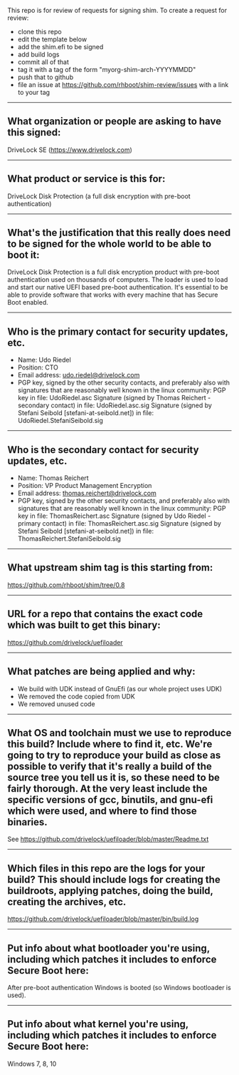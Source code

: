 This repo is for review of requests for signing shim.  To create a request for review:

+ clone this repo
+ edit the template below
+ add the shim.efi to be signed
+ add build logs
+ commit all of that
+ tag it with a tag of the form "myorg-shim-arch-YYYYMMDD"
+ push that to github
+ file an issue at https://github.com/rhboot/shim-review/issues with a link to your tag

-------------------------------------------------------------------------------
What organization or people are asking to have this signed:
-------------------------------------------------------------------------------
DriveLock SE (https://www.drivelock.com)

-------------------------------------------------------------------------------
What product or service is this for:
-------------------------------------------------------------------------------
DriveLock Disk Protection (a full disk encryption with pre-boot authentication)

-------------------------------------------------------------------------------
What's the justification that this really does need to be signed for the whole world to be able to boot it:
-------------------------------------------------------------------------------
DriveLock Disk Protection is a full disk encryption product with pre-boot authentication used on thousands of computers. 
The loader is used to load and start our native UEFI based pre-boot authentication.
It's essential to be able to provide software that works with every machine that has Secure Boot enabled.

-------------------------------------------------------------------------------
Who is the primary contact for security updates, etc.
-------------------------------------------------------------------------------
- Name: Udo Riedel
- Position: CTO
- Email address: udo.riedel@drivelock.com
- PGP key, signed by the other security contacts, and preferably also with signatures that are reasonably well known in the linux community:
PGP key in file: UdoRiedel.asc
Signature (signed by Thomas Reichert - secondary contact) in file: UdoRiedel.asc.sig
Signature (signed by Stefani Seibold [stefani-at-seibold.net]) in file: UdoRiedel.StefaniSeibold.sig


-------------------------------------------------------------------------------
Who is the secondary contact for security updates, etc.
-------------------------------------------------------------------------------
- Name: Thomas Reichert
- Position: VP Product Management Encryption
- Email address: thomas.reichert@drivelock.com
- PGP key, signed by the other security contacts, and preferably also with signatures that are reasonably well known in the linux community:
PGP key in file: ThomasReichert.asc
Signature (signed by Udo Riedel - primary contact) in file: ThomasReichert.asc.sig
Signature (signed by Stefani Seibold [stefani-at-seibold.net]) in file: ThomasReichert.StefaniSeibold.sig

-------------------------------------------------------------------------------
What upstream shim tag is this starting from:
-------------------------------------------------------------------------------
https://github.com/rhboot/shim/tree/0.8

-------------------------------------------------------------------------------
URL for a repo that contains the exact code which was built to get this binary:
-------------------------------------------------------------------------------
https://github.com/drivelock/uefiloader

-------------------------------------------------------------------------------
What patches are being applied and why:
-------------------------------------------------------------------------------
* We build with UDK instead of GnuEfi (as our whole project uses UDK)
* We removed the code copied from UDK
* We removed unused code

-------------------------------------------------------------------------------
What OS and toolchain must we use to reproduce this build?  Include where to find it, etc.  We're going to try to reproduce your build as close as possible to verify that it's really a build of the source tree you tell us it is, so these need to be fairly thorough. At the very least include the specific versions of gcc, binutils, and gnu-efi which were used, and where to find those binaries.
-------------------------------------------------------------------------------
See https://github.com/drivelock/uefiloader/blob/master/Readme.txt

-------------------------------------------------------------------------------
Which files in this repo are the logs for your build?   This should include logs for creating the buildroots, applying patches, doing the build, creating the archives, etc.
-------------------------------------------------------------------------------
https://github.com/drivelock/uefiloader/blob/master/bin/build.log

-------------------------------------------------------------------------------
Put info about what bootloader you're using, including which patches it includes to enforce Secure Boot here:
-------------------------------------------------------------------------------
After pre-boot authentication Windows is booted (so Windows bootloader is used).

-------------------------------------------------------------------------------
Put info about what kernel you're using, including which patches it includes to enforce Secure Boot here:
-------------------------------------------------------------------------------
Windows 7, 8, 10

